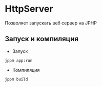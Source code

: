 ﻿# HttpServer
Позволяет запускать веб сервер на JPHP
## Запуск и компиляция
- Запуск
```MS-DOS Batch
jppm app:run
```
- Компиляция
```MS-DOS Batch
jppm build
```